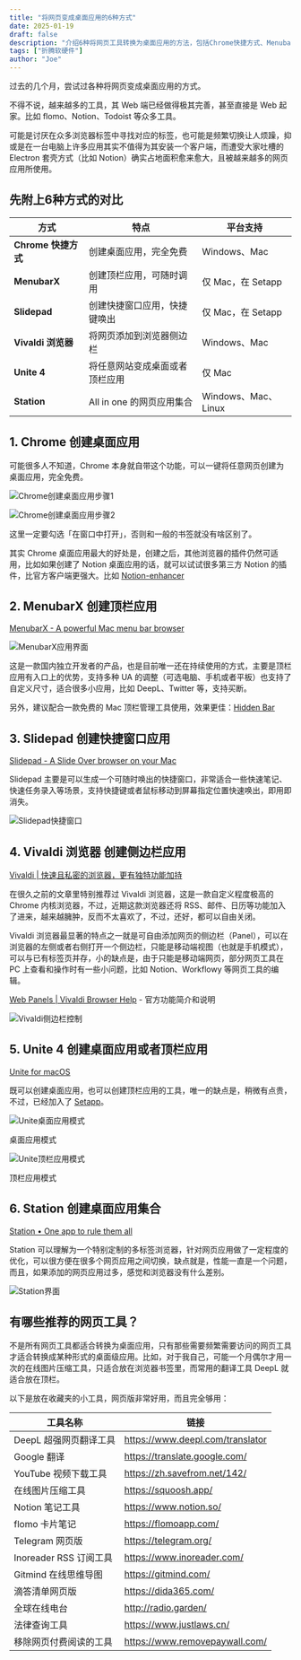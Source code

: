```yaml
---
title: "将网页变成桌面应用的6种方式"
date: 2025-01-19
draft: false
description: "介绍6种将网页工具转换为桌面应用的方法，包括Chrome快捷方式、MenubarX、Slidepad等，以及推荐的网页工具清单。"
tags: ["折腾软硬件"]
author: "Joe"
---
```


过去的几个月，尝试过各种将网页变成桌面应用的方式。

不得不说，越来越多的工具，其 Web 端已经做得极其完善，甚至直接是 Web 起家。比如 flomo、Notion、Todoist 等众多工具。

可能是讨厌在众多浏览器标签中寻找对应的标签，也可能是频繁切换让人烦躁，抑或是在一台电脑上许多应用其实不值得为其安装一个客户端，而遭受大家吐槽的 Electron 套壳方式（比如 Notion）确实占地面积愈来愈大，且被越来越多的网页应用所使用。

## 先附上6种方式的对比

| 方式 | 特点 | 平台支持 |
|------|------|----------|
| **Chrome 快捷方式** | 创建桌面应用，完全免费 | Windows、Mac |
| **MenubarX** | 创建顶栏应用，可随时调用 | 仅 Mac，在 Setapp |
| **Slidepad** | 创建快捷窗口应用，快捷键唤出 | 仅 Mac，在 Setapp |
| **Vivaldi 浏览器** | 将网页添加到浏览器侧边栏 | Windows、Mac |
| **Unite 4** | 将任意网站变成桌面或者顶栏应用 | 仅 Mac |
| **Station** | All in one 的网页应用集合 | Windows、Mac、Linux |

## 1. Chrome 创建桌面应用

可能很多人不知道，Chrome 本身就自带这个功能，可以一键将任意网页创建为桌面应用，完全免费。

![Chrome创建桌面应用步骤1](/images/posts/web-to-desktop-app-six-methods/chrome-create-app-1.webp)

![Chrome创建桌面应用步骤2](/images/posts/web-to-desktop-app-six-methods/chrome-create-app-2.webp)

这里一定要勾选「在窗口中打开」，否则和一般的书签就没有啥区别了。

其实 Chrome 桌面应用最大的好处是，创建之后，其他浏览器的插件仍然可适用，比如如果创建了 Notion 桌面应用的话，就可以试试很多第三方 Notion 的插件，比官方客户端更强大。比如 [Notion-enhancer](https://chrome.google.com/webstore/detail/notion-enhancer/dndcmiicjbkfcbpjincpefjkagflbbnl?utm_campaign=en&utm_source=en-et-na-us-oc-webstrhm&utm_medium=et)

## 2. MenubarX 创建顶栏应用

[MenubarX - A powerful Mac menu bar browser](https://menubarx.app/)

![MenubarX应用界面](/images/posts/web-to-desktop-app-six-methods/menubarx-interface.webp)

这是一款国内独立开发者的产品，也是目前唯一还在持续使用的方式，主要是顶栏应用有入口上的优势，支持多种 UA 的调整（可选电脑、手机或者平板）也支持了自定义尺寸，适合很多小应用，比如 DeepL、Twitter 等，支持买断。

另外，建议配合一款免费的 Mac 顶栏管理工具使用，效果更佳：[Hidden Bar](https://github.com/dwarvesf/hidden)

## 3. Slidepad 创建快捷窗口应用

[Slidepad - A Slide Over browser on your Mac](https://slidepad.app/)

Slidepad 主要是可以生成一个可随时唤出的快捷窗口，非常适合一些快速笔记、快速任务录入等场景，支持快捷键或者鼠标移动到屏幕指定位置快速唤出，即用即消失。

![Slidepad快捷窗口](/images/posts/web-to-desktop-app-six-methods/slidepad-window.webp)

## 4. Vivaldi 浏览器 创建侧边栏应用

[Vivaldi | 快速且私密的浏览器，更有独特功能加持](https://vivaldi.com/zh-hans/)

在很久之前的文章里特别推荐过 Vivaldi 浏览器，这是一款自定义程度极高的 Chrome 内核浏览器，不过，近期这款浏览器还将 RSS、邮件、日历等功能加入了进来，越来越臃肿，反而不太喜欢了，不过，还好，都可以自由关闭。

Vivaldi 浏览器最显著的特点之一就是可自由添加网页的侧边栏（Panel），可以在浏览器的左侧或者右侧打开一个侧边栏，只能是移动端视图（也就是手机模式），可以与已有标签页并存，小的缺点是，由于只能是移动端网页，部分网页工具在 PC 上查看和操作时有一些小问题，比如 Notion、Workflowy 等网页工具的编辑。

[Web Panels | Vivaldi Browser Help](https://help.vivaldi.com/desktop/panels/web-panels/) - 官方功能简介和说明

![Vivaldi侧边栏控制](/images/posts/web-to-desktop-app-six-methods/vivaldi-web-panel.webp)

## 5. Unite 4 创建桌面应用或者顶栏应用

[Unite for macOS](https://www.bzgapps.com/unite)

既可以创建桌面应用，也可以创建顶栏应用的工具，唯一的缺点是，稍微有点贵，不过，已经加入了 [Setapp](https://setapp.com/)。

![Unite桌面应用模式](/images/posts/web-to-desktop-app-six-methods/unite-desktop-mode.webp)

桌面应用模式

![Unite顶栏应用模式](/images/posts/web-to-desktop-app-six-methods/unite-menubar-mode.webp)

顶栏应用模式

## 6. Station 创建桌面应用集合

[Station • One app to rule them all](https://getstation.com/)

Station 可以理解为一个特别定制的多标签浏览器，针对网页应用做了一定程度的优化，可以很方便在很多个网页应用之间切换，缺点就是，性能一直是一个问题，而且，如果添加的网页应用过多，感觉和浏览器没有什么差别。

![Station界面](/images/posts/web-to-desktop-app-six-methods/station-interface.webp)

## 有哪些推荐的网页工具？

不是所有网页工具都适合转换为桌面应用，只有那些需要频繁需要访问的网页工具才适合转换成某种形式的桌面级应用。比如，对于我自己，可能一个月偶尔才用一次的在线图片压缩工具，只适合放在浏览器书签里，而常用的翻译工具 DeepL 就适合放在顶栏。

以下是放在收藏夹的小工具，网页版非常好用，而且完全够用：

| 工具名称 | 链接 |
|---------|------|
| DeepL 超强网页翻译工具 | https://www.deepl.com/translator |
| Google 翻译 | https://translate.google.com/ |
| YouTube 视频下载工具 | https://zh.savefrom.net/142/ |
| 在线图片压缩工具 | https://squoosh.app/ |
| Notion 笔记工具 | https://www.notion.so/ |
| flomo 卡片笔记 | https://flomoapp.com/ |
| Telegram 网页版 | https://telegram.org/ |
| Inoreader RSS 订阅工具 | https://www.inoreader.com/ |
| Gitmind 在线思维导图 | https://gitmind.com/ |
| 滴答清单网页版 | https://dida365.com/ |
| 全球在线电台 | http://radio.garden/ |
| 法律查询工具 | https://www.justlaws.cn/ |
| 移除网页付费阅读的工具 | https://www.removepaywall.com/ | 